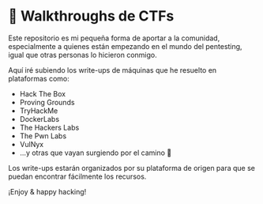 # 🧠 Walkthroughs de CTFs

Este repositorio es mi pequeña forma de aportar a la comunidad, especialmente a quienes están empezando en el mundo del pentesting, igual que otras personas lo hicieron conmigo.

Aquí iré subiendo los write-ups de máquinas que he resuelto en plataformas como:

- Hack The Box
- Proving Grounds
- TryHackMe
- DockerLabs
- The Hackers Labs
- The Pwn Labs
- VulNyx
- ...y otras que vayan surgiendo por el camino 🚀

Los write-ups estarán organizados por su plataforma de origen para que se puedan encontrar fácilmente los recursos.

¡Enjoy & happy hacking!
